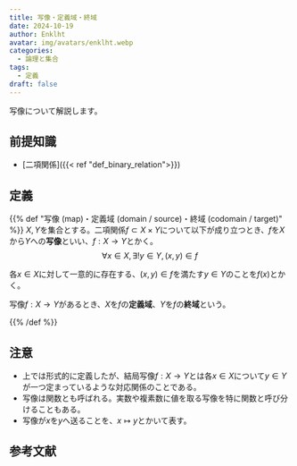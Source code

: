 ```yaml
---
title: 写像・定義域・終域
date: 2024-10-19
author: Enklht
avatar: img/avatars/enklht.webp
categories:
  - 論理と集合
tags:
  - 定義
draft: false
---
```


写像について解説します。

<!--more-->

## 前提知識

- [二項関係]({{< ref "def_binary_relation">}})

## 定義

{{% def "写像 (map)・定義域 (domain / source)・終域 (codomain / target)" %}}
$X, Y$を集合とする。二項関係$f \subset X \times Y$について以下が成り立つとき、$f$を$X$から$Y$への**写像**といい、$f: X \to Y$とかく。
$$\forall x \in X, \exists! y \in Y, (x, y) \in f$$

各$x \in X$に対して一意的に存在する、$(x, y) \in f$を満たす$y \in Y$のことを$f(x)$とかく。

写像$f: X \to Y$があるとき、$X$を$f$の**定義域**、$Y$を$f$の**終域**という。

{{% /def %}}

## 注意

- 上では形式的に定義したが、結局写像$f: X \to Y$とは各$x \in X$について$y \in Y$が一つ定まっているような対応関係のことである。
- 写像は関数とも呼ばれる。実数や複素数に値を取る写像を特に関数と呼び分けることもある。
- 写像が$x$を$y$へ送ることを、$x \mapsto y$とかいて表す。

## 参考文献
